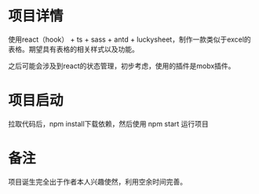 # 项目详情
使用react（hook） + ts + sass + antd + luckysheet，制作一款类似于excel的表格。期望具有表格的相关样式以及功能。

之后可能会涉及到react的状态管理，初步考虑，使用的插件是mobx插件。


# 项目启动
拉取代码后，npm install下载依赖，然后使用 npm start 运行项目

# 备注
项目诞生完全出于作者本人兴趣使然，利用空余时间完善。
